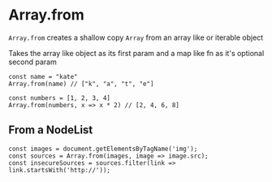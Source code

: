 # Array.from

`Array.from` creates a shallow copy `Array` from an array like or iterable object

Takes the array like object as its first param and a map like fn as it's optional second param

```
const name = "kate"
Array.from(name) // ["k", "a", "t", "e"]

const numbers = [1, 2, 3, 4]
Array.from(numbers, x => x * 2) // [2, 4, 6, 8]
```

## From a NodeList

```
const images = document.getElementsByTagName('img');
const sources = Array.from(images, image => image.src);
const insecureSources = sources.filter(link => link.startsWith('http://'));
```
